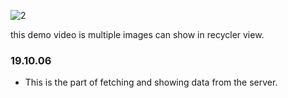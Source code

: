 
![2](./show_multiple_images.gif)

this demo video is multiple images can show in recycler view.

### 19.10.06 
* This is the part of fetching and showing data from the server.
